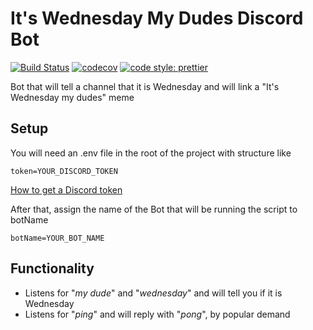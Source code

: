 # It's Wednesday My Dudes Discord Bot

[![Build Status](https://travis-ci.org/brooksbecton/ItsWednesdayMyDudesDiscordBot.svg?branch=master)](https://travis-ci.org/brooksbecton/ItsWednesdayMyDudesDiscordBot)
[![codecov](https://codecov.io/gh/brooksbecton/ItsWednesdayMyDudesDiscordBot/branch/master/graph/badge.svg)](https://codecov.io/gh/brooksbecton/ItsWednesdayMyDudesDiscordBot)
[![code style: prettier](https://img.shields.io/badge/code_style-prettier-ff69b4.svg?style=flat-square)](https://github.com/prettier/prettier)

Bot that will tell a channel that it is Wednesday and will link a "It's Wednesday my dudes" meme

## Setup

You will need an .env file in the root of the project with structure like

```env
token=YOUR_DISCORD_TOKEN
```

[How to get a Discord token](https://github.com/reactiflux/discord-irc/wiki/Creating-a-discord-bot-&-getting-a-token)

After that, assign the name of the Bot that will be running the script to botName

```
botName=YOUR_BOT_NAME
```

## Functionality

* Listens for "_my dude_" and "_wednesday_" and will tell you if it is Wednesday
* Listens for "_ping_" and will reply with "_pong_", by popular demand
